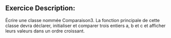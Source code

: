 ## Exercice Description:
Écrire une classe nommée Comparaison3. La fonction principale de cette classe devra déclarer, initialiser et comparer trois entiers a, b et c et afficher leurs valeurs dans un ordre croissant.